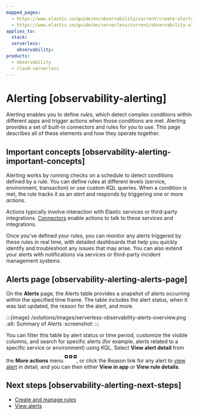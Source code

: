 ```yaml
---
mapped_pages:
  - https://www.elastic.co/guide/en/observability/current/create-alerts.html
  - https://www.elastic.co/guide/en/serverless/current/observability-alerting.html
applies_to:
  stack:
  serverless:
    observability:
products:
  - observability
  - cloud-serverless
---
```


# Alerting [observability-alerting]

Alerting enables you to define *rules*, which detect complex conditions within different apps and trigger actions when those conditions are met. Alerting provides a set of built-in connectors and rules for you to use. This page describes all of these elements and how they operate together.


## Important concepts [observability-alerting-important-concepts]

Alerting works by running checks on a schedule to detect conditions defined by a rule. You can define rules at different levels (service, environment, transaction) or use custom KQL queries. When a condition is met, the rule tracks it as an *alert* and responds by triggering one or more *actions*.

Actions typically involve interaction with Elastic services or third-party integrations. [Connectors](/deploy-manage/manage-connectors.md) enable actions to talk to these services and integrations.

Once you’ve defined your rules, you can monitor any alerts triggered by these rules in real time, with detailed dashboards that help you quickly identify and troubleshoot any issues that may arise. You can also extend your alerts with notifications via services or third-party incident management systems.


## Alerts page [observability-alerting-alerts-page]

On the **Alerts** page, the Alerts table provides a snapshot of alerts occurring within the specified time frame. The table includes the alert status, when it was last updated, the reason for the alert, and more.

:::{image} /solutions/images/serverless-observability-alerts-overview.png
:alt: Summary of Alerts
:screenshot:
:::

You can filter this table by alert status or time period, customize the visible columns, and search for specific alerts (for example, alerts related to a specific service or environment) using KQL. Select **View alert detail** from the **More actions** menu ![action menu](/solutions/images/serverless-boxesHorizontal.svg ""), or click the Reason link for any alert to [view alert](/solutions/observability/incident-management/view-alerts.md) in detail, and you can then either **View in app** or **View rule details**.


## Next steps [observability-alerting-next-steps]

* [Create and manage rules](/solutions/observability/incident-management/create-manage-rules.md)
* [View alerts](/solutions/observability/incident-management/view-alerts.md)